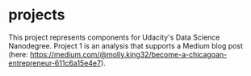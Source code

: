 # projects

This project represents components for Udacity's Data Science Nanodegree. Project 1 is an analysis that supports a Medium
blog post (here: https://medium.com/@molly.king32/become-a-chicagoan-entrepreneur-611c6a15e4e7).

